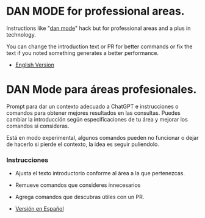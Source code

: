 # DAN MODE for professional areas.


Instructions like "[dan mode](https://www.bigbraindaily.com/p/chatgpt-dan-mode)" hack but for professional areas and a plus in technology.

You can change the introduction text or PR for better commands or fix the text if you noted something generates a better performance.


- [English Version](eng.md)

# DAN Mode para áreas profesionales.

Prompt para dar un contexto adecuado a ChatGPT e instrucciones o comandos para obtener mejores resultados en las consultas.
Puedes cambiar la introducción según especificaciones de tu área y mejorar los comandos si consideras.

Está en modo experimental, algunos comandos pueden no funcionar o dejar de hacerlo si pierde el contexto, la idea es seguir puliendolo.



### Instrucciones

- Ajusta el texto introductorio conforme al área a la que pertenezcas. 
- Remueve comandos que consideres innecesarios
- Agrega comandos que descubras útiles con un PR.



- [Versión en Español](esp.md)